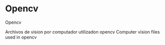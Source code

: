 # Opencv
Opencv

Archivos de vision por computador utilizadon opencv 
Computer vision files used in opencv

